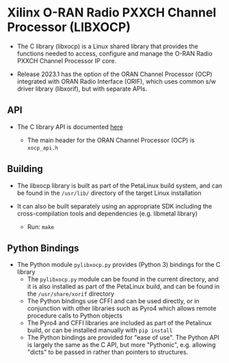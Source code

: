 # Xilinx O-RAN Radio PXXCH Channel Processor (LIBXOCP)

* The C library (libxocp) is a Linux shared library that provides the functions needed to access, configure and manage the O-RAN Radio PXXCH Channel Processor IP core.

* Release 2023.1 has the option of the ORAN Channel Processor (OCP) integrated with ORAN Radio Interface (ORIF), which uses common s/w driver library (libxorif), but with separate APIs.

## API

* The C library API is documented [here](../../doc/libxocp_html/group__API.html)

    * The main header for the ORAN Channel Processor (OCP) is `xocp_api.h`

## Building

* The libxocp library is built as part of the PetaLinux build system, and can be found in the `/usr/lib/` directory of the target Linux installation

* It can also be built separately using an appropriate SDK including the cross-compilation tools and dependencies (e.g. libmetal library)

    * Run: `make`

## Python Bindings

* The Python module `pylibxocp.py` provides (Python 3) bindings for the C library
    * The `pylibxocp.py` module can be found in the current directory, and it is also installed as part of the PetaLinux build, and can be found in the `/usr/share/xorif` directory
    * The Python bindings use CFFI and can be used directly, or in conjunction with other libraries such as Pyro4 which allows remote procedure calls to Python objects
    * The Pyro4 and CFFI libraries are included as part of the Petalinux build, or can be installed manually with `pip install`
    * The Python bindings are provided for "ease of use". The Python API is largely the same as the C API, but more "Pythonic", e.g. allowing "dicts" to be passed in rather than pointers to structures.